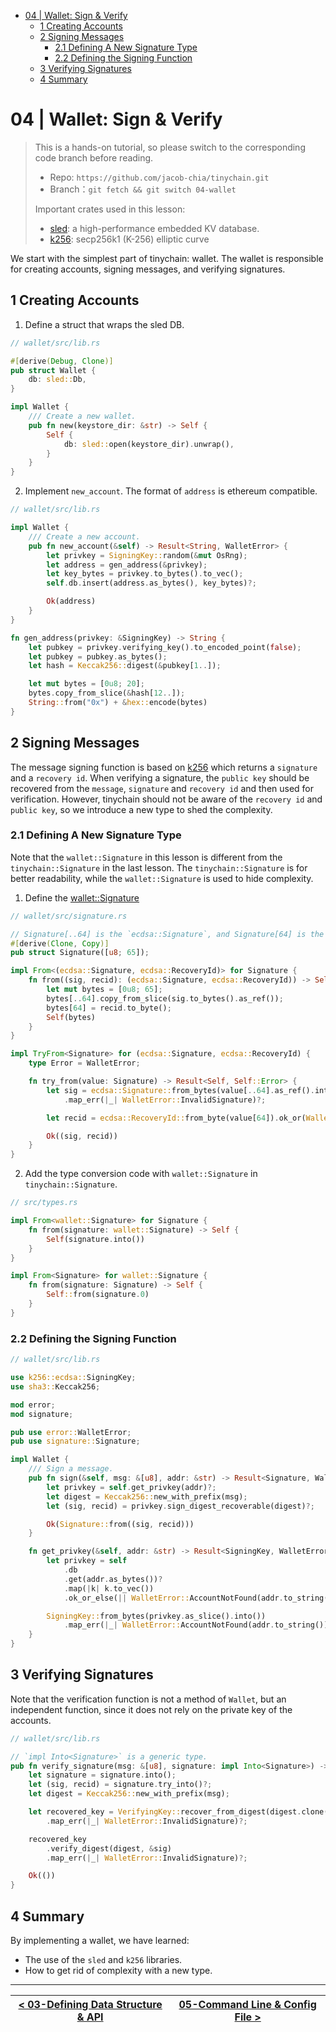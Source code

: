 - [04 | Wallet: Sign \& Verify](#04--wallet-sign--verify)
  - [1 Creating Accounts](#1-creating-accounts)
  - [2 Signing Messages](#2-signing-messages)
    - [2.1 Defining A New Signature Type](#21-defining-a-new-signature-type)
    - [2.2 Defining the Signing Function](#22-defining-the-signing-function)
  - [3 Verifying Signatures](#3-verifying-signatures)
  - [4 Summary](#4-summary)

# 04 | Wallet: Sign & Verify

> This is a hands-on tutorial, so please switch to the corresponding code branch before reading.
>
> - Repo: `https://github.com/jacob-chia/tinychain.git`
> - Branch：`git fetch && git switch 04-wallet`
>
> Important crates used in this lesson:
>
> - [sled](https://docs.rs/sled/latest/sled/): a high-performance embedded KV database.
> - [k256](https://docs.rs/k256/latest/k256/): secp256k1 (K-256) elliptic curve

We start with the simplest part of tinychain: wallet. The wallet is responsible for creating accounts, signing messages, and verifying signatures.

## 1 Creating Accounts

1. Define a struct that wraps the sled DB.

```rs
// wallet/src/lib.rs

#[derive(Debug, Clone)]
pub struct Wallet {
    db: sled::Db,
}

impl Wallet {
    /// Create a new wallet.
    pub fn new(keystore_dir: &str) -> Self {
        Self {
            db: sled::open(keystore_dir).unwrap(),
        }
    }
}
```

2. Implement `new_account`. The format of `address` is ethereum compatible.

```rs
// wallet/src/lib.rs

impl Wallet {
    /// Create a new account.
    pub fn new_account(&self) -> Result<String, WalletError> {
        let privkey = SigningKey::random(&mut OsRng);
        let address = gen_address(&privkey);
        let key_bytes = privkey.to_bytes().to_vec();
        self.db.insert(address.as_bytes(), key_bytes)?;

        Ok(address)
    }
}

fn gen_address(privkey: &SigningKey) -> String {
    let pubkey = privkey.verifying_key().to_encoded_point(false);
    let pubkey = pubkey.as_bytes();
    let hash = Keccak256::digest(&pubkey[1..]);

    let mut bytes = [0u8; 20];
    bytes.copy_from_slice(&hash[12..]);
    String::from("0x") + &hex::encode(bytes)
}
```

## 2 Signing Messages

The message signing function is based on [k256](https://docs.rs/k256/latest/k256/) which returns a `signature` and a `recovery id`. When verifying a signature, the `public key` should be recovered from the `message`, `signature` and `recovery id` and then used for verification. However, tinychain should not be aware of the `recovery id` and `public key`, so we introduce a new type to shed the complexity.

### 2.1 Defining A New Signature Type

Note that the `wallet::Signature` in this lesson is different from the `tinychain::Signature` in the last lesson. The `tinychain::Signature` is for better readability, while the `wallet::Signature` is used to hide complexity.

1. Define the [wallet::Signature](../../wallet/src/signature.rs)

```rs
// wallet/src/signature.rs

// Signature[..64] is the `ecdsa::Signature`, and Signature[64] is the `ecdsa::RecoveryId`.
#[derive(Clone, Copy)]
pub struct Signature([u8; 65]);

impl From<(ecdsa::Signature, ecdsa::RecoveryId)> for Signature {
    fn from((sig, recid): (ecdsa::Signature, ecdsa::RecoveryId)) -> Self {
        let mut bytes = [0u8; 65];
        bytes[..64].copy_from_slice(sig.to_bytes().as_ref());
        bytes[64] = recid.to_byte();
        Self(bytes)
    }
}

impl TryFrom<Signature> for (ecdsa::Signature, ecdsa::RecoveryId) {
    type Error = WalletError;

    fn try_from(value: Signature) -> Result<Self, Self::Error> {
        let sig = ecdsa::Signature::from_bytes(value[..64].as_ref().into())
            .map_err(|_| WalletError::InvalidSignature)?;

        let recid = ecdsa::RecoveryId::from_byte(value[64]).ok_or(WalletError::InvalidSignature)?;

        Ok((sig, recid))
    }
}
```

2. Add the type conversion code with `wallet::Signature` in `tinychain::Signature`.

```rs
// src/types.rs

impl From<wallet::Signature> for Signature {
    fn from(signature: wallet::Signature) -> Self {
        Self(signature.into())
    }
}

impl From<Signature> for wallet::Signature {
    fn from(signature: Signature) -> Self {
        Self::from(signature.0)
    }
}
```

### 2.2 Defining the Signing Function

```rs
// wallet/src/lib.rs

use k256::ecdsa::SigningKey;
use sha3::Keccak256;

mod error;
mod signature;

pub use error::WalletError;
pub use signature::Signature;

impl Wallet {
    /// Sign a message.
    pub fn sign(&self, msg: &[u8], addr: &str) -> Result<Signature, WalletError> {
        let privkey = self.get_privkey(addr)?;
        let digest = Keccak256::new_with_prefix(msg);
        let (sig, recid) = privkey.sign_digest_recoverable(digest)?;

        Ok(Signature::from((sig, recid)))
    }

    fn get_privkey(&self, addr: &str) -> Result<SigningKey, WalletError> {
        let privkey = self
            .db
            .get(addr.as_bytes())?
            .map(|k| k.to_vec())
            .ok_or_else(|| WalletError::AccountNotFound(addr.to_string()))?;

        SigningKey::from_bytes(privkey.as_slice().into())
            .map_err(|_| WalletError::AccountNotFound(addr.to_string()))
    }
}
```

## 3 Verifying Signatures

Note that the verification function is not a method of `Wallet`, but an independent function, since it does not rely on the private key of the accounts.

```rs
// wallet/src/lib.rs

// `impl Into<Signature>` is a generic type.
pub fn verify_signature(msg: &[u8], signature: impl Into<Signature>) -> Result<(), WalletError> {
    let signature = signature.into();
    let (sig, recid) = signature.try_into()?;
    let digest = Keccak256::new_with_prefix(msg);

    let recovered_key = VerifyingKey::recover_from_digest(digest.clone(), &sig, recid)
        .map_err(|_| WalletError::InvalidSignature)?;

    recovered_key
        .verify_digest(digest, &sig)
        .map_err(|_| WalletError::InvalidSignature)?;

    Ok(())
}
```

## 4 Summary

By implementing a wallet, we have learned:

- The use of the `sled` and `k256` libraries.
- How to get rid of complexity with a new type.

---

| [< 03-Defining Data Structure & API](./03-data-structure-api.md) | [05-Command Line & Config File >](./05-cmd-config.md) |
| ---------------------------------------------------------------- | ----------------------------------------------------- |
